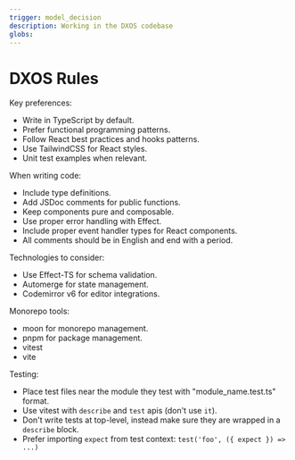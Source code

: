 ```yaml
---
trigger: model_decision
description: Working in the DXOS codebase
globs: 
---
```

# DXOS Rules

Key preferences:
- Write in TypeScript by default.
- Prefer functional programming patterns.
- Follow React best practices and hooks patterns.
- Use TailwindCSS for React styles.
- Unit test examples when relevant.

When writing code:
- Include type definitions.
- Add JSDoc comments for public functions.
- Keep components pure and composable.
- Use proper error handling with Effect.
- Include proper event handler types for React components.
- All comments should be in English and end with a period.

Technologies to consider:
- Use Effect-TS for schema validation.
- Automerge for state management.
- Codemirror v6 for editor integrations.

Monorepo tools:
- moon for monorepo management.
- pnpm for package management.
- vitest
- vite

Testing:
- Place test files near the module they test with "module_name.test.ts" format.
- Use vitest with `describe` and `test` apis (don't use `it`).
- Don't write tests at top-level, instead make sure they are wrapped in a `describe` block.
- Prefer importing `expect` from test context: `test('foo', ({ expect }) => ...)`